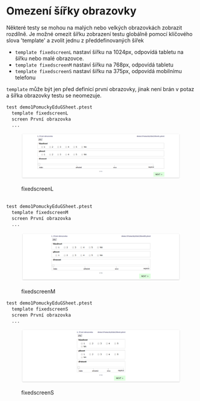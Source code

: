 # Omezení šířky obrazovky

Některé testy se mohou na malých nebo velkých obrazovkách zobrazit rozdílně. Je možné omezit šířku zobrazení testu globálně pomocí klíčového slova 'template' a zvolit jednu z předdefinovaných šířek

* `template fixedscreenL` nastaví šířku na 1024px, odpovídá tabletu na šířku nebo malé obrazovce.
* `template fixedscreenM` nastaví šířku na 768px, odpovídá tabletu
* `template fixedscreenS` nastaví šířku na 375px, odpovídá mobilnímu telefonu

`template` může být jen před definicí první obrazovky, jinak není brán v potaz a šířka obrazovky testu se neomezuje.

```
test demo1PomuckyEduGSheet.ptest
  template fixedscreenL
  screen První obrazovka
  ...
```

<figure><img src="../../.gitbook/assets/image (38).png" alt=""><figcaption><p>fixedscreenL</p></figcaption></figure>

```

test demo1PomuckyEduGSheet.ptest
  template fixedscreenM
  screen První obrazovka
  ...
```

<figure><img src="../../.gitbook/assets/image (3).png" alt=""><figcaption><p>fixedscreenM</p></figcaption></figure>

```
test demo1PomuckyEduGSheet.ptest
  template fixedscreenS
  screen První obrazovka
  ...
```

<figure><img src="../../.gitbook/assets/image (33).png" alt=""><figcaption><p>fixedscreenS</p></figcaption></figure>
